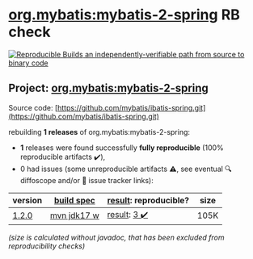[org.mybatis:mybatis-2-spring](https://central.sonatype.com/artifact/org.mybatis/mybatis-2-spring/1.2.0/versions) RB check
=======

[![Reproducible Builds](https://reproducible-builds.org/images/logos/rb.svg) an independently-verifiable path from source to binary code](https://reproducible-builds.org/)

## Project: [org.mybatis:mybatis-2-spring](https://central.sonatype.com/artifact/org.mybatis/mybatis-2-spring/1.2.0/versions)

Source code: [https://github.com/mybatis/ibatis-spring.git](https://github.com/mybatis/ibatis-spring.git)

rebuilding **1 releases** of org.mybatis:mybatis-2-spring:
- **1** releases were found successfully **fully reproducible** (100% reproducible artifacts :heavy_check_mark:),
- 0 had issues (some unreproducible artifacts :warning:, see eventual :mag: diffoscope and/or :memo: issue tracker links):

| version | [build spec](/BUILDSPEC.md) | [result](https://reproducible-builds.org/docs/jvm/): reproducible? | size |
| -- | --------- | ------ | -- |
| [1.2.0](https://central.sonatype.com/artifact/org.mybatis/mybatis-2-spring/1.2.0/pom) | [mvn jdk17 w](mybatis-2-spring-1.2.0.buildspec) | [result](mybatis-2-spring-1.2.0.buildinfo): [3 :heavy_check_mark: ](mybatis-2-spring-1.2.0.buildcompare) | 105K |

<i>(size is calculated without javadoc, that has been excluded from reproducibility checks)</i>
